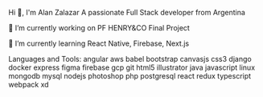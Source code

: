 Hi 👋, I'm Alan Zalazar
A passionate Full Stack developer from Argentina


🔭 I’m currently working on PF HENRY&CO Final Project

🌱 I’m currently learning React Native, Firebase, Next.js


Languages and Tools:
angular aws babel bootstrap canvasjs css3 django docker express figma firebase gcp git html5 illustrator java javascript linux mongodb mysql nodejs photoshop php postgresql react redux typescript webpack xd


